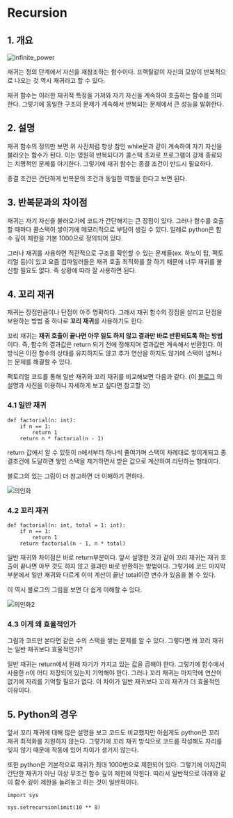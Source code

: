 # Recursion

## 1. 개요

![infinite_power](https://w.namu.la/s/f5ca28ad51d0b30db063a0d5a5b65f76df3b68c55850e23c128fd6fc93634283ba252a079dcf9885f551a7b993f08acfd8e13bfa10092667820f1f94988c6b92c0306b1e68d05600733fb7c2e36b4275b66967a88f20dc8eac513c6aad4745f8cb3d1e65b5418d89f4cf5a9f85e12b7a)

재귀는 정의 단계에서 자신을 재참조하는 함수이다. 프랙탈같이 자신의 모양이 반복적으로 나오는 것 역시 재귀라고 할 수 있다.
  
재귀 함수는 이러한 재귀적 특정을 가져와 자기 자신을 계속하여 호출하는 함수를 의미한다.
그렇기에 동일한 구조의 문제가 계속해서 반복되는 문제에서 큰 성능을 발휘한다.

## 2. 설명

재귀 함수의 정의만 보면 위 사진처럼 항상 참인 whlie문과 같이 계속하여 자기 자신을 불러오는 함수가 된다. 
이는 영원히 반복되다가 콜스택 초과로 프로그램이 강제 종료되는 치명적인 문제를 야기한다. 
그렇기에 재귀 함수는 종결 조건이 반드시 필요하다.  

종결 조건은 간단하게 반복문의 조건과 동일한 역할을 한다고 보면 된다. 


## 3. 반복문과의 차이점

재귀는 자기 자신을 불러오기에 코드가 간단해지는 큰 장점이 있다. 
그러나 함수를 호출할 때마다 콜스택이 쌓이기에 메모리적으로 부담이 생길 수 있다. 
일례로 python은 함수 깊이 제한을 기본 1000으로 정의되어 있다.

그러나 재귀를 사용하면 직관적으로 구조를 확인할 수 있는 문제들(ex. 하노이 탑, 팩토리얼 등)이 있고 요즘 컴파일러들은 재귀 호출 최적화를 잘 하기 때문에 너무 재귀를 불신할 필요도 없다.
즉 상황에 따라 잘 사용하면 된다.  

## 4. 꼬리 재귀

재귀는 장점만큼이나 단점이 아주 명확하다. 그래서 재귀 함수의 장점을 살리고 단점을 보완하는 방법 중 하나로 **꼬리 재귀**를 사용하기도 한다.
  
꼬리 재귀는 **재귀 호출이 끝나면 아무 일도 하지 않고 결과만 바로 반환되도록 하는 방법**이다. 
즉, 함수의 결과값은 return 되기 전에 정해지며 결과값만 계속해서 반환된다. 
이 방식은 이전 함수의 상태를 유지하지도 않고 추가 연산을 하지도 않기에 스택이 넘쳐나는 문제를 해결할 수 있다. 

팩토리얼 코드를 통해 일반 재귀와 꼬리 재귀를 비교해보면 다음과 같다.
(이 [블로그](https://joooing.tistory.com/entry/%EC%9E%AC%EA%B7%80-%E2%86%92-%EA%BC%AC%EB%A6%AC-%EC%9E%AC%EA%B7%80-Tail-Recursion) 의 설명과 사진을 이용하니 자세하게 보고 싶다면 참고할 것)

### 4.1 일반 재귀
```
def factorial(n: int):
    if n == 1:
        return 1
    return n * factorial(n - 1)
```
return 값에서 알 수 있듯이 n에서부터 하나씩 줄여가며 스택이 차례대로 쌓이게되고 종결조건에 도달하면 쌓인 스택을 제거하면서 받은 값으로 계산하여 리턴하는 형태이다. 

블로그의 있는 그림이 더 참고하면 더 이해하기 편하다. 

![의인화](https://img1.daumcdn.net/thumb/R1280x0/?scode=mtistory2&fname=https%3A%2F%2Fblog.kakaocdn.net%2Fdn%2FISHzh%2FbtqSTItCl1V%2FntnZlqRZbex9roPON36bQk%2Fimg.png)

### 4.2 꼬리 재귀
```
def factorial(n: int, total = 1: int):
    if n == 1:
        return 1
    return factorial(n - 1, n * total)
```
일반 재귀와 차이점은 바로 return부분이다. 앞서 설명한 것과 같이 꼬리 재귀는 재귀 호출이 끝나면 아무 것도 하지 않고 결과만 바로 반환하는 방법이다. 
그렇기에 코드 마지막 부분에서 일반 재귀와 다르게 이미 계산이 끝난 total이란 변수가 있음을 볼 수 있다.
  
이 역시 블로그의 그림을 보면 더 쉽게 이해할 수 있다. 

![의인화2](https://img1.daumcdn.net/thumb/R1280x0/?scode=mtistory2&fname=https%3A%2F%2Fblog.kakaocdn.net%2Fdn%2F5lSPw%2FbtqSTJzm2ML%2FLGY8UmInnpSTEIygXXOKpk%2Fimg.png)

### 4.3 이게 왜 효율적인가

그림과 코드만 본다면 같은 수의 스택을 쌓는 문제를 알 수 있다. 그렇다면 왜 꼬리 재귀는 일반 재귀보다 효율적인가?  
  
일반 재귀는 return에서 원래 자기가 가지고 있는 값을 곱해야 한다. 
그렇기에 함수에서 사용한 n이 어디 저장되어 있는지 기억해야 한다. 그러나 꼬리 재귀는 마지막에 연산이 없기에 자리를 기억할 필요가 없다. 
이 차이가 일반 재귀보다 꼬리 재귀가 더 효율적인 이유이다. 

## 5. Python의 경우

앞서 꼬리 재귀에 대해 많은 설명을 보고 코드도 비교했지만 아쉽게도 python은 꼬리 재귀 최적화를 지원하지 않는다.
그렇기에 꼬리 재귀 방식으로 코드를 작성해도 자리를 잊지 않기 때문에 작동에 있어 차이가 생기지 않는다.  
  
또한 python은 기본적으로 재귀가 최대 1000번으로 제한되어 있다.
그렇기에 어지간히 간단한 재귀가 아닌 이상 무조건 함수 깊이 제한에 막힌다. 
따라서 일반적으로 아래와 같이 함수 깊이 제한을 늘려놓고 하는 것이 일반적이다. 

```
import sys

sys.setrecursionlimit(10 ** 8)
```